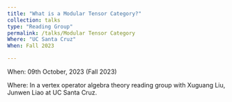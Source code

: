 ```yaml
---
title: "What is a Modular Tensor Category?"
collection: talks
type: "Reading Group"
permalink: /talks/Modular Tensor Category
Where: "UC Santa Cruz"
When: Fall 2023

---
```


When:  09th October, 2023 (Fall 2023)   <br>

Where: In a vertex operator algebra theory reading group with Xuguang Liu, Junwen Liao at UC Santa Cruz.
